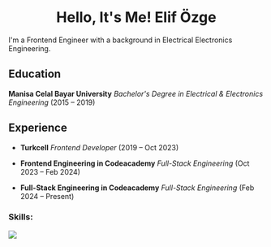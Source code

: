 <h1 align="center">Hello, It's Me! Elif Özge </h1>
<p align="left">I'm a Frontend Engineer with a background in Electrical Electronics Engineering.</p>

## Education

 **Manisa Celal Bayar University**
  *Bachelor's Degree in Electrical & Electronics Engineering*
  (2015 – 2019)

## Experience

- **Turkcell**
  *Frontend Developer*
  (2019 – Oct 2023)

- **Frontend Engineering in Codeacademy**
  *Full-Stack Engineering*
  (Oct 2023 – Feb 2024)
  
- **Full-Stack Engineering in Codeacademy**
  *Full-Stack Engineering*
  (Feb 2024 – Present)

<h3 align="left">Skills:</h3>
<a href="https://skillicons.dev">
    <img src="https://skillicons.dev/icons?i=html,css,js,ts,,react,vite,nextjs,,tailwind,sass,,git,redux" />
  </a>
